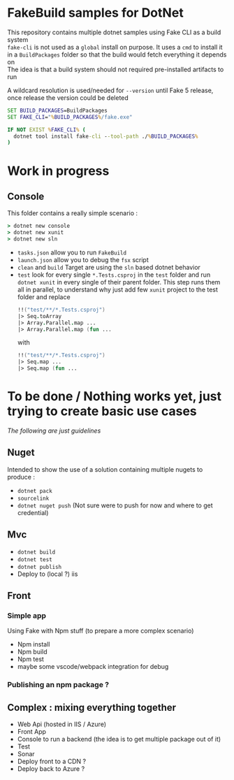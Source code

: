 FakeBuild samples for DotNet
=

This repository contains multiple dotnet samples using Fake CLI as a build system  
`fake-cli` is not used as a `global` install on purpose. It uses a `cmd` to install it in a `BuildPackages` folder so that the build would fetch everything it depends on  
The idea is that a build system should not required pre-installed artifacts to run

A wildcard resolution is used/needed for `--version` until Fake 5 release, once release the version could be deleted
```cmd
SET BUILD_PACKAGES=BuildPackages
SET FAKE_CLI="%BUILD_PACKAGES%/fake.exe"    

IF NOT EXIST %FAKE_CLI% (
  dotnet tool install fake-cli --tool-path ./%BUILD_PACKAGES%
)
```

# Work in progress
## Console
This folder contains a really simple scenario :
```cmd
> dotnet new console
> dotnet new xunit
> dotnet new sln
```

* `tasks.json` allow you to run `FakeBuild`
* `launch.json` allow you to debug the `fsx` script
* `clean` and `build` Target are using the `sln` based dotnet behavior
* `test` look for every single `*.Tests.csproj` in the `test` folder and run `dotnet xunit` in every single of their parent folder. This step runs them all in parallel, to understand why just add few `xunit` project to the test folder and replace
  ```fsharp
  !!("test/**/*.Tests.csproj")
  |> Seq.toArray
  |> Array.Parallel.map ...
  |> Array.Parallel.map (fun ...
  ```
  with
  ```fsharp
  !!("test/**/*.Tests.csproj")
  |> Seq.map ...
  |> Seq.map (fun ...
  ```

# To be done / Nothing works yet, just trying to create basic use cases
_*The following are just guidelines*_

## Nuget
Intended to show the use of a solution containing multiple nugets to produce :
* `dotnet pack`
* `sourcelink`
* `dotnet nuget push` (Not sure were to push for now and where to get credential)

## Mvc
* `dotnet build`
* `dotnet test`
* `dotnet publish`
* Deploy to (local ?) iis


## Front
### Simple app
Using Fake with Npm stuff (to prepare a more complex scenario)
* Npm install
* Npm build
* Npm test
* maybe some vscode/webpack integration for debug

### Publishing an npm package ?

## Complex : mixing everything together
* Web Api (hosted in IIS / Azure)
* Front App
* Console to run a backend (the idea is to get multiple package out of it)
* Test
* Sonar
* Deploy front to a CDN ?
* Deploy back to Azure ?